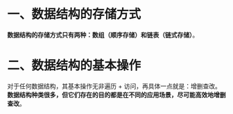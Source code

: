 # 一、数据结构的存储方式
**数据结构的存储方式只有两种：数组（顺序存储）和链表（链式存储）**。

# 二、数据结构的基本操作
对于任何数据结构，其基本操作无非遍历 + 访问，再具体一点就是：增删查改。
**数据结构种类很多，但它们存在的目的都是在不同的应用场景，尽可能高效地增删查改**。
